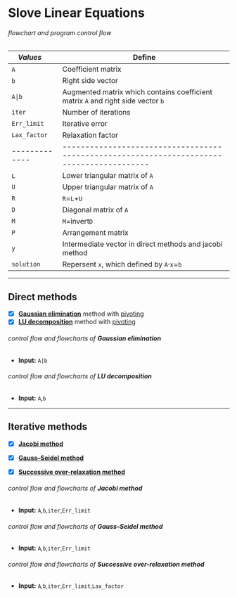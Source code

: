 Slove Linear Equations
========================
###### _flowchart and program control flow_ ######

 _Values_    | Define
-------------|-----------------------------------------------------------------------------------------
 `A`         | Coefficient matrix
 `b`         | Right side vector
 `A\|b`       | Augmented matrix which contains coefficient matrix `A` and right side vector `b`
 `iter`      | Number of iterations
 `Err_limit` | Iterative error
 `Lax_factor`| Relaxation factor
-------------|-----------------------------------------------------------------------------------------
 `L`         | Lower triangular matrix of `A`
 `U`         | Upper triangular matrix of `A`
 `R`         | `R`=`L`+`U`
 `D`         | Diagonal matrix of `A`
 `M`         | `M`=invert`D`
 `P`         | Arrangement matrix
 `y`         | Intermediate vector in direct methods and jacobi method
 `solution`  | Repersent `x`, which defined by `A`·`x`=`b`

--------------------
## Direct methods ##

- [x]  [**Gaussian elimination**][Gaussian_elimination] method with [pivoting][]
- [x]  [**LU decomposition**][LU] method with [pivoting][]

###### _control flow and flowcharts of_ **Gaussian elimination** ######
  * **Input:** `A|b`

###### _control flow and flowcharts of_ **LU decomposition** ######
  * **Input:** `A`,`b`
--------------------
## Iterative methods ##

- [x] [**Jacobi method**][Jacobi]
- [x] [**Gauss–Seidel method**][Gauss_Seidel]
- [x] [**Successive over-relaxation method**][SOR]


###### _control flow and flowcharts of_ **Jacobi method** ######
  * **Input:** `A`,`b`,`iter`,`Err_limit`  
###### _control flow and flowcharts of_ **Gauss–Seidel method** ######
  * **Input:** `A`,`b`,`iter`,`Err_limit`  
###### _control flow and flowcharts of_ **Successive over-relaxation method** ######
  * **Input:** `A`,`b`,`iter`,`Err_limit`,`Lax_factor`  

[Gaussian_elimination]:https://en.wikipedia.org/wiki/Gaussian_elimination "Refer to WIKIPEDIA."
[pivoting]:https://en.wikipedia.org/wiki/Pivot_element "Refer to WIKIPEDIA."
[LU]:https://en.wikipedia.org/wiki/LU_decomposition "Refer to WIKIPEDIA."

[Jacobi]:https://en.wikipedia.org/wiki/Jacobi_method "Refer to WIKIPEDIA."
[Gauss_Seidel]:https://en.wikipedia.org/wiki/Gauss%E2%80%93Seidel_method "Refer to WIKIPEDIA."
[SOR]:https://en.wikipedia.org/wiki/Successive_over-relaxation "Refer to WIKIPEDIA."

